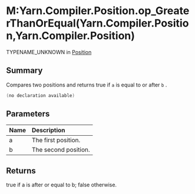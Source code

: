 # M:Yarn.Compiler.Position.op_GreaterThanOrEqual(Yarn.Compiler.Position,Yarn.Compiler.Position)

TYPENAME_UNKNOWN in [Position](/docs/api/csharp/yarn.compiler.position.md)

## Summary


Compares two positions and returns true if  `a`  is
equal to or after  `b` .


```csharp
(no declaration available)
```

## Parameters

|Name|Description|
|:---|:---|
| a|The first position.|
| b|The second position.|

## Returns

true if a is after or equal to b; false
otherwise.

